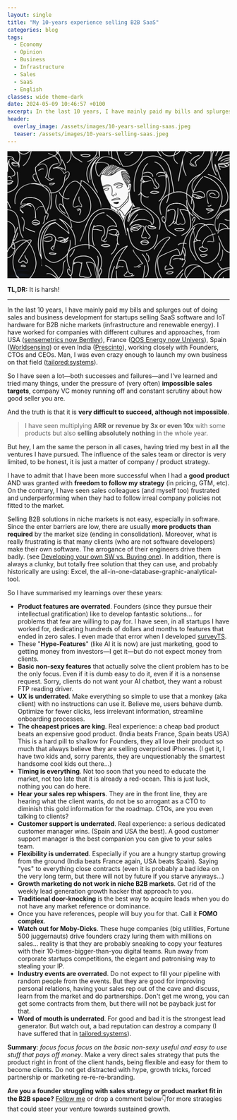 ```yaml
---
layout: single
title: "My 10-years experience selling B2B SaaS"
categories: blog
tags:
  - Economy
  - Opinion
  - Business
  - Infrastructure
  - Sales
  - SaaS
  - English
classes: wide theme-dark
date: 2024-05-09 10:46:57 +0100
excerpt: In the last 10 years, I have mainly paid my bills and splurges out of doing sales and business development for startups selling SaaS software...
header:
  overlay_image: /assets/images/10-years-selling-saas.jpeg
  teaser: /assets/images/10-years-selling-saas.jpeg
---
```


![Cover Image](/assets/images/10-years-selling-saas.jpeg)

**TL,DR:** It is harsh!

---

In the last 10 years, I have mainly paid my bills and splurges out of doing sales and business development for startups selling SaaS software and IoT hardware for B2B niche markets (infrastructure and renewable energy). I have worked for companies with different cultures and approaches, from USA ([sensemetrics now Bentley](https://www.linkedin.com/company/infrastructureiot/)), France ([QOS Energy now Univers](https://www.linkedin.com/company/renewables-qantum/)), Spain ([Worldsensing](https://www.linkedin.com/company/worldsensing/)) or even India ([Prescinto](https://www.linkedin.com/company/prescinto)), working closely with Founders, CTOs and CEOs. Man, I was even crazy enough to launch my own business on that field ([tailored:systems](https://www.linkedin.com/company/tailored-systems-iot/)).

So I have seen a lot—both successes and failures—and I've learned and tried many things, under the pressure of (very often) **impossible sales targets**, company VC money running off and constant scrutiny about how good seller you are.

And the truth is that it is **very difficult to succeed, although not impossible**.

> I have seen multiplying **ARR or revenue by 3x or even 10x** with some products but also **selling absolutely nothing** in the whole year.

But hey, I am the same the person in all cases, having tried my best in all the ventures I have pursued. The influence of the sales team or director is very limited, to be honest, it is just a matter of company / product strategy.

I have to admit that I have been more successful when I had a **good product** AND was granted with **freedom to follow my strategy** (in pricing, GTM, etc). On the contrary, I have seen sales colleagues (and myself too) frustrated and underperforming when they had to follow irreal company policies not fitted to the market.

Selling B2B solutions in niche markets is not easy, especially in software. Since the enter barriers are low, there are usually **more products than required** by the market size (ending in consolidation). Moreover, what is really frustrating is that many clients (who are not software developers) make their own software. The arrogance of their engineers drive them badly. (see [Developing your own SW vs. Buying one](/Developing-your-own-SW-vs-Buying-one/)). In addition, there is always a clunky, but totally free solution that they can use, and probably historically are using: Excel, the all-in-one-database-graphic-analytical-tool.

So I have summarised my learnings over these years:

- **Product features are overrated**. Founders (since they pursue their intellectual gratification) like to develop fantastic solutions... for problems that few are willing to pay for. I have seen, in all startups I have worked for, dedicating hundreds of dollars and months to features that ended in zero sales. I even made that error when I developed [surveyTS](https://tailored.systems/blog/construction-assets-control/#surveyts).
- These "**Hype-Features**" (like AI it is now) are just marketing, good to getting money from investors—I get it—but do not expect money from clients.
- **Basic non-sexy features** that actually solve the client problem has to be the only focus. Even if it is dumb easy to do it, even if it is a nonsense request. Sorry, clients do not want your AI chatbot, they want a robust FTP reading driver.
- **UX is underrated**. Make everything so simple to use that a monkey (aka client) with no instructions can use it. Believe me, users behave dumb. Optimize for fewer clicks, less irrelevant information, streamline onboarding processes.
- **The cheapest prices are king**. Real experience: a cheap bad product beats an expensive good product. (India beats France, Spain beats USA) This is a hard pill to shallow for Founders, they all love their product so much that always believe they are selling overpriced iPhones. (I get it, I have two kids and, sorry parents, they are unquestionably the smartest handsome cool kids out there...)
- **Timing is everything**. Not too soon that you need to educate the market, not too late that it is already a red-ocean. This is just luck, nothing you can do here.
- **Hear your sales rep whispers**. They are in the front line, they are hearing what the client wants, do not be so arrogant as a CTO to diminish this gold information for the roadmap. CTOs, are you even talking to clients?
- **Customer support is underrated**. Real experience: a serious dedicated customer manager wins. (Spain and USA the best). A good customer support manager is the best companion you can give to your sales team.
- **Flexibility is underrated**. Especially if you are a hungry startup growing from the ground (India beats France again, USA beats Spain). Saying "yes" to everything close contracts (even it is probably a bad idea on the very long term, but there will not by future if you starve anyways...)
- **Growth marketing do not work in niche B2B markets**. Get rid of the weekly lead generation growth hacker that approach to you.
- **Traditional door-knocking** is the best way to acquire leads when you do not have any market reference or dominance.
- Once you have references, people will buy you for that. Call it **FOMO complex**.
- **Watch out for Moby-Dicks**. These huge companies (big utilities, Fortune 500 juggernauts) drive founders crazy luring them with millions on sales... reality is that they are probably sneaking to copy your features with their 10-times-bigger-than-you digital teams. Run away from corporate startups competitions, the elegant and patronising way to stealing your IP.
- **Industry events are overrated**. Do not expect to fill your pipeline with random people from the events. But they are good for improving personal relations, having your sales rep out of the cave and discuss, learn from the market and do partnerships. Don't get me wrong, you can get some contracts from them, but there will not be payback just for that.
- **Word of mouth is underrated**. For good and bad it is the strongest lead generator. But watch out, a bad reputation can destroy a company (I have suffered that in [tailored:systems](https://tailored.systems/)).

**Summary**: _focus focus focus on the basic non-sexy useful and easy to use stuff that pays off money_. Make a very direct sales strategy that puts the product right in front of the client hands, being flexible and easy for them to become clients. Do not get distracted with hype, growth tricks, forced partnership or marketing re-re-re-branding.

**Are you a founder struggling with sales strategy or product market fit in the B2B space?** [Follow me](https://www.linkedin.com/comm/mynetwork/discovery-see-all?usecase=PEOPLE_FOLLOWS&followMember=ingenierodavidgomez) or drop a comment below👇for more strategies that could steer your venture towards sustained growth.
